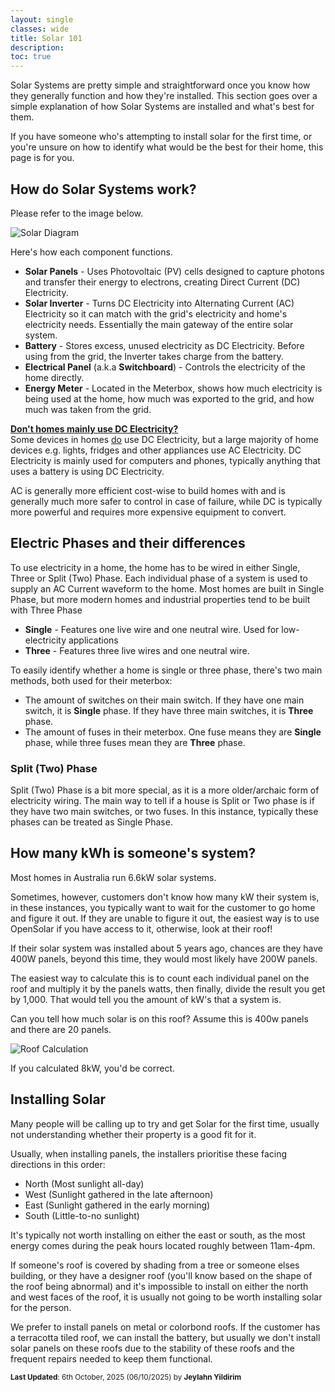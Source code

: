 ```yaml
---
layout: single
classes: wide
title: Solar 101
description: 
toc: true
---
```


Solar Systems are pretty simple and straightforward once you know how they generally function and how they're installed. This section goes over a simple explanation of how Solar Systems are installed and what's best for them.

If you have someone who's attempting to install solar for the first time, or you're unsure on how to identify what would be the best for their home, this page is for you.

## How do Solar Systems work?

Please refer to the image below.

<img src="https://aussiesolarbatteriesdatabase.github.io/aussiesolarbatteriesdatabase/assets/images/solardiagram.webp" alt="Solar Diagram">

Here's how each component functions.

- **Solar Panels** - Uses Photovoltaic (PV) cells designed to capture photons and transfer their energy to electrons, creating Direct Current (DC) Electricity.
- **Solar Inverter** - Turns DC Electricity into Alternating Current (AC) Electricity so it can match with the grid's electricity and home's electricity needs. Essentially the main gateway of the entire solar system.
- **Battery** - Stores excess, unused electricity as DC Electricity. Before using from the grid, the Inverter takes charge from the battery.
- **Electrical Panel** (a.k.a **Switchboard**) - Controls the electricity of the home directly.
- **Energy Meter** - Located in the Meterbox, shows how much electricity is being used at the home, how much was exported to the grid, and how much was taken from the grid.

<u>**Don't homes mainly use DC Electricity?**</u>  
Some devices in homes <u>do</u> use DC Electricity, but a large majority of home devices e.g. lights, fridges and other appliances use AC Electricity. DC Electricity is mainly used for computers and phones, typically anything that uses a battery is using DC Electricity.

AC is generally more efficient cost-wise to build homes with and is generally much more safer to control in case of failure, while DC is typically more powerful and requires more expensive equipment to convert.

## Electric Phases and their differences

To use electricity in a home, the home has to be wired in either Single, Three or Split (Two) Phase. Each individual phase of a system is used to supply an AC Current waveform to the home. Most homes are built in Single Phase, but more modern homes and industrial properties tend to be built with Three Phase

- **Single** - Features one live wire and one neutral wire. Used for low-electricity applications
- **Three** - Features three live wires and one neutral wire.

To easily identify whether a home is single or three phase, there's two main methods, both used for their meterbox:

- The amount of switches on their main switch. If they have one main switch, it is **Single** phase. If they have three main switches, it is **Three** phase.
- The amount of fuses in their meterbox. One fuse means they are **Single** phase, while three fuses mean they are **Three** phase.

### Split (Two) Phase

Split (Two) Phase is a bit more special, as it is a more older/archaic form of electricity wiring. The main way to tell if a house is Split or Two phase is if they have two main switches, or two fuses. In this instance, typically these phases can be treated as Single Phase.

## How many kWh is someone's system?

Most homes in Australia run 6.6kW solar systems.

Sometimes, however, customers don't know how many kW their system is, in these instances, you typically want to wait for the customer to go home and figure it out. If they are unable to figure it out, the easiest way is to use OpenSolar if you have access to it, otherwise, look at their roof!

If their solar system was installed about 5 years ago, chances are they have 400W panels, beyond this time, they would most likely have 200W panels.

The easiest way to calculate this is to count each individual panel on the roof and multiply it by the panels watts, then finally, divide the result you get by 1,000. That would tell you the amount of kW's that a system is.

Can you tell how much solar is on this roof? Assume this is 400w panels and there are 20 panels.

<img src="https://aussiesolarbatteriesdatabase.github.io/aussiesolarbatteriesdatabase/assets/images/asbroof.png" alt="Roof Calculation">

If you calculated 8kW, you'd be correct.

## Installing Solar

Many people will be calling up to try and get Solar for the first time, usually not understanding whether their property is a good fit for it.

Usually, when installing panels, the installers prioritise these facing directions in this order:

- North (Most sunlight all-day)
- West (Sunlight gathered in the late afternoon)
- East (Sunlight gathered in the early morning)
- South (Little-to-no sunlight)

It's typically not worth installing on either the east or south, as the most energy comes during the peak hours located roughly between 11am-4pm.

If someone's roof is covered by shading from a tree or someone elses building, or they have a designer roof (you'll know based on the shape of the roof being abnormal) and it's impossible to install on either the north and west faces of the roof, it is usually not going to be worth installing solar for the person.

We prefer to install panels on metal or colorbond roofs. If the customer has a terracotta tiled roof, we can install the battery, but usually we don't install solar panels on these roofs due to the stability of these roofs and the frequent repairs needed to keep them functional.

<sup>**Last Updated**: 6th October, 2025 (06/10/2025) by **Jeylahn Yildirim**</sup>

